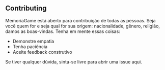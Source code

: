 ## Contributing
MemoriaGame está aberto para contribuição de todas as pessoas. Seja você quem for e seja qual for sua origem: nacionalidade, gênero, religião, damos as boas-vindas. Tenha em mente essas coisas:

- Demonstre empatia
- Tenha paciência
- Aceite feedback construtivo

Se tiver qualquer dúvida, sinta-se livre para abrir uma issue aqui.
